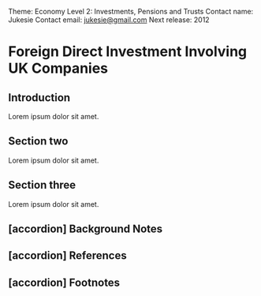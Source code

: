 Theme: Economy
Level 2: Investments, Pensions and Trusts
Contact name: Jukesie
Contact email: jukesie@gmail.com
Next release: 2012

# Foreign Direct Investment Involving UK Companies

## Introduction

Lorem ipsum dolor sit amet.

## Section two

Lorem ipsum dolor sit amet.

## Section three

Lorem ipsum dolor sit amet.

## [accordion] Background Notes

## [accordion] References

## [accordion] Footnotes
